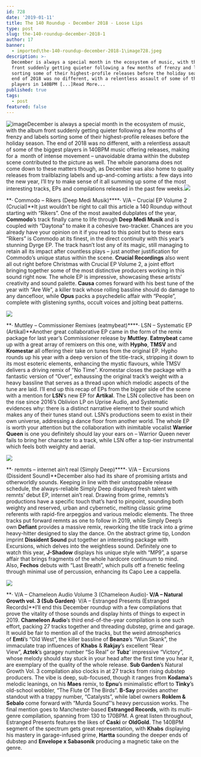 ```yaml
---
id: 728
date: '2019-01-11'
title: The 140 Roundup - December 2018 - Loose Lips
type: post
slug: the-140-roundup-december-2018-1
author: 17
banner:
  - imported\the-140-roundup-december-2018-1\image728.jpeg
description: >-
  December is always a special month in the ecosystem of music, with the album
  front suddenly getting quieter following a few months of frenzy and labels
  sorting some of their highest-profile releases before the holiday season. The
  end of 2018 was no different, with a relentless assault of some of the biggest
  players in 140BPM [...]Read More...
published: true
tags:
  - post
featured: false
---
```

![image](../imported\the-140-roundup-december-2018-1\image728.jpeg)December is always a special month in the ecosystem of music, with the album front suddenly getting quieter following a few months of frenzy and labels sorting some of their highest-profile releases before the holiday season. The end of 2018 was no different, with a relentless assault of some of the biggest players in 140BPM music offering releases, making for a  month of intense movement – unavoidable drama within the dubstep scene contributed to the picture as well. The whole panorama does not come down to these matters though, as December was also home to quality releases from trailblazing labels and up-and-coming artists: a few days into the new year, I’ll try to make sense of it all summing up some of the most interesting tracks, EPs and compilations released in the past few weeks.![](/wp-content/uploads/live/img/wysiwyg/5c37ae8c576cc.jpg)

**· Commodo – Rikers (Deep Medi Musik)****· V/A – Crucial EP Volume 2 (Crucial)**It just wouldn’t be right to call this article a 140 Roundup without starting with “Rikers”. One of the most awaited dubplates of the year, **Commodo**’s track finally came to life through **Deep Medi Musik** and is coupled with “Daytona” to make it a cohesive two-tracker. Chances are you already have your opinion on it if you read to this point but to these ears “Rikers” is Commodo at its finest, in the direct continuity with this year’s stunning Dyrge EP. The track hasn’t lost any of its magic, still managing to retain all its impact after countless plays – just another justification for Commodo’s unique status within the scene. **Crucial Recordings** also went all out right before Christmas with Crucial EP Volume 2, a joint effort bringing together some of the most distinctive producers working in this sound right now. The whole EP is impressive, showcasing these artists’ creativity and sound palette. **Causa** comes forward with his best tune of the year with “Are We”, a killer track whose rolling bassline should do damage to any dancefloor, while **Opus** packs a psychedelic affair with “People”, complete with glistening synths, occult voices and jolting beat patterns.

![](/wp-content/uploads/live/img/wysiwyg/5c37ae99b12b9.jpg)

**· Muttley – Commissioner Remixes (eatmybeat)****· LSN – Systematic EP (Artikal)**Another great collaborative EP came in the form of the remix package for last year’s Commissioner release by **Muttley**. **Eatmybeat** came up with a great array of remixers on this one, with **Hypho**, **TMSV** and **Kromestar** all offering their take on tunes from the original EP. Hypho rounds up his year with a deep version of the title-track, stripping it down to its most esoteric elements, enhancing the mystic flavours, while TMSV delivers a driving remix of “No Time”. Kromestar closes the package with a fantastic version of “Over”, exhaussing the original track’s weight with a heavy bassline that serves as a thread upon which melodic aspects of the tune are laid. I’ll end up this recap of EPs from the bigger side of the scene with a mention for **LSN**’s new EP for **Artikal**. The LSN collective has been on the rise since 2016’s Oblivion LP on Uprise Audio, and Systematic evidences why: there is a distinct narrative element to their sound which makes any of their tunes stand out. LSN’s productions seem to exist in their own universe, addressing a dance floor from another world. The whole EP is worth your attention but the collaboration with inimitable vocalist **Warrior Queen** is one you definitely should lay your ears on – Warrior Queen never fails to bring her character to a track, while LSN offer a top-tier instrumental which feels both weighty and aerial.

![](/wp-content/uploads/live/img/wysiwyg/5c37aea5689d3.jpg)

**· remnts – internet ain’t real (Simply Deep)****· V/A – Excursions (Dissident Sound)**December also had its share of promising artists and otherworldly sounds. Keeping in line with their unstoppable release schedule, the always-reliable Simply Deep displayed fresh talent with remnts’ debut EP, internet ain’t real. Drawing from grime, remnts’s productions have a specific touch that’s hard to pinpoint, sounding both weighty and reserved, urban and cybernetic, melting classic grime referents with rapid-fire arpeggios and various melodic elements. The three tracks put forward remnts as one to follow in 2019, while Simply Deep’s own **Defiant** provides a massive remix, reworking the title track into a grime heavy-hitter designed to slay the dance. On the abstract grime tip, London imprint **Dissident Sound** put together an interesting package with Excursions, which delves into the weightless sound. Definitely one to watch this year, **J-Shadow** displays his unique style with “MP9”, a sparse affair that brings fragments of the whole hardcore continuum to mind. Also, **Fechos** debuts with “Last Breath”, which pulls off a frenetic feeling through minimal use of percussion, enhancing its Capo Lee a cappella. 

![](/wp-content/uploads/live/img/wysiwyg/5c37aeccc9682.jpg)

**· V/A – Chameleon Audio Volume 3 (Chameleon Audio)****· V/A – Natural Growth vol. 3 (Sub Garden)****· V/A – Estranged Presents (Estranged Records)**I’ll end this December roundup with a few compilations that prove the vitality of those sounds and display hints of things to expect in 2019. **Chameleon Audio**’s third end-of-the-year compilation is one such effort, packing 27 tracks together and threading dubstep, grime and garage. It would be fair to mention all of the tracks, but the weird atmospherics of **Emti**’s “Old West”, the killer bassline of **Beanzo**’s “Wun Skank”, the immaculate trap influences of **Khabs** & **Rakjay**’s excellent “Rear View”, **Aztek**’s garagey number “So Real” or **Tubz**’ impressive “Victory”, whose melody should stay stuck in your head after the first time you hear it, are exemplary of the quality of the whole release. **Sub Garden**’s Natural Growth Vol. 3 compilation also clocks in at 27 tracks from rising dubstep producers. The vibe is deep, sub-focused, though it ranges from **Kodama**’s melodic leanings, on his **Maes** remix, to **Epnu**’s minimalistic effort to **Tinky**’s old-school wobbler, “The Flute Of The Birds”. **B-Say** provides another standout with a trappy number, “Catalysts”, while label owners **Roklem & Sebalo** come forward with “Murda Sound”’s heavy percussion works. The final mention goes to Manchester-based **Estranged Records**, with its multi-genre compilation, spanning from 130 to 170BPM. A great listen throughout, Estranged Presents features the likes of **Caski** or **OldGold**. The 140BPM segment of the spectrum gets great representation, with **Khabs** displaying his mastery in garage-infused grime, **Hartta** sounding the deeper ends of dubstep and **Envelope x Sabasonik** producing a magnetic take on the genre.